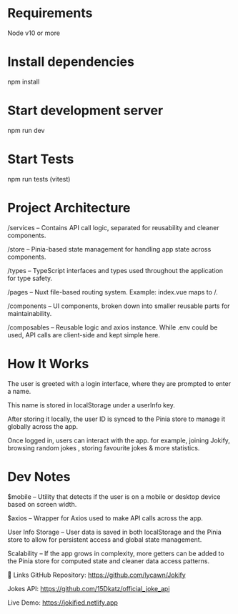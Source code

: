 # Requirements

Node v10 or more

# Install dependencies

npm install

# Start development server

npm run dev

# Start Tests

npm run tests (vitest)

# Project Architecture

/services – Contains API call logic, separated for reusability and cleaner components.

/store – Pinia-based state management for handling app state across components.

/types – TypeScript interfaces and types used throughout the application for type safety.

/pages – Nuxt file-based routing system. Example: index.vue maps to /.

/components – UI components, broken down into smaller reusable parts for maintainability.

/composables – Reusable logic and axios instance. While .env could be used, API calls are client-side and kept simple here.

# How It Works

The user is greeted with a login interface, where they are prompted to enter a name.

This name is stored in localStorage under a userInfo key.

After storing it locally, the user ID is synced to the Pinia store to manage it globally across the app.

Once logged in, users can interact with the app. for example, joining Jokify, browsing random jokes , storing favourite jokes & more statistics.

# Dev Notes

$mobile – Utility that detects if the user is on a mobile or desktop device based on screen width.

$axios – Wrapper for Axios used to make API calls across the app.

User Info Storage – User data is saved in both localStorage and the Pinia store to allow for persistent access and global state management.

Scalability – If the app grows in complexity, more getters can be added to the Pinia store for computed state and cleaner data access patterns.

🔗 Links
GitHub Repository: https://github.com/lycawn/Jokify

Jokes API: https://github.com/15Dkatz/official_joke_api

Live Demo: https://jokified.netlify.app
